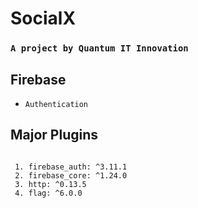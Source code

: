 # SocialX
  ### ``` A project by Quantum IT Innovation ```

## Firebase
 - ```Authentication```

## Major Plugins
``` 

 1. firebase_auth: ^3.11.1
 2. firebase_core: ^1.24.0
 3. http: ^0.13.5
 4. flag: ^6.0.0
 
```
